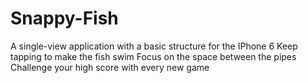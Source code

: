 # Snappy-Fish
A single-view application with a basic structure for the IPhone 6
Keep tapping to make the fish swim
Focus on the space between the pipes
Challenge your high score with every new game
